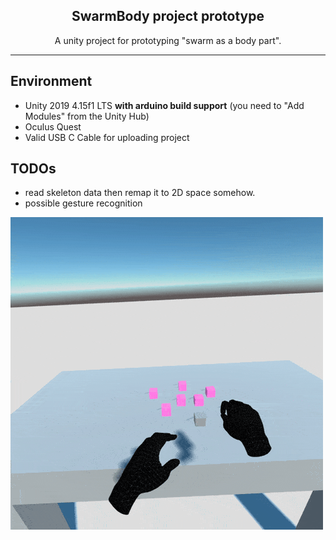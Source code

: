 <center><h2> SwarmBody project prototype</center>

<p><center>A unity project for prototyping "swarm as a body part".</center></p>

---

## Environment

- Unity 2019 4.15f1 LTS __with arduino build support__ (you need to "Add Modules" from the Unity Hub)
- Oculus Quest
- Valid USB C Cable for uploading project


## TODOs

- read skeleton data then remap it to 2D space somehow.
- possible gesture recognition

![prototype](Resources/firstprototype.gif)